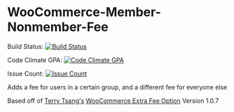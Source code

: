 # WooCommerce-Member-Nonmember-Fee
Build Status: [![Build Status](https://travis-ci.org/lkarinja/WooCommerce-Member-Nonmember-Fee.svg?branch=master)](https://travis-ci.org/lkarinja/WooCommerce-Member-Nonmember-Fee)

Code Climate GPA: [![Code Climate GPA](https://codeclimate.com/github/lkarinja/WooCommerce-Member-Nonmember-Fee/badges/gpa.svg)](https://codeclimate.com/github/lkarinja/WooCommerce-Member-Nonmember-Fee)

Issue Count: [![Issue Count](https://codeclimate.com/github/lkarinja/WooCommerce-Member-Nonmember-Fee/badges/issue_count.svg)](https://codeclimate.com/github/lkarinja/WooCommerce-Member-Nonmember-Fee)

Adds a fee for users in a certain group, and a different fee for everyone else

Based off of <a href="http://shop.terrytsang.com">Terry Tsang's</a> <a href="http://terrytsang.com/shop/shop/woocommerce-extra-fee-option/">WooCommerce Extra Fee Option</a> Version 1.0.7
